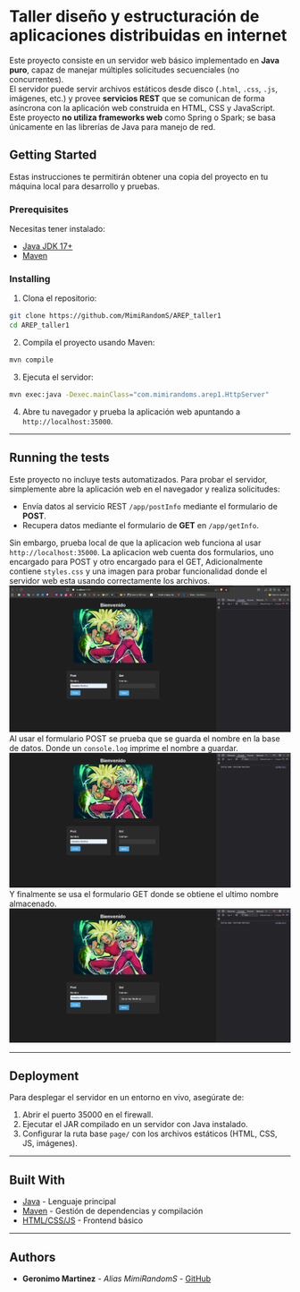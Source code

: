 
# Taller diseño y estructuración de aplicaciones distribuidas en internet

Este proyecto consiste en un servidor web básico implementado en **Java puro**, capaz de manejar múltiples solicitudes secuenciales (no concurrentes).  
El servidor puede servir archivos estáticos desde disco (`.html`, `.css`, `.js`, imágenes, etc.) y provee **servicios REST** que se comunican de forma asíncrona con la aplicación web construida en HTML, CSS y JavaScript.  
Este proyecto **no utiliza frameworks web** como Spring o Spark; se basa únicamente en las librerías de Java para manejo de red.

## Getting Started

Estas instrucciones te permitirán obtener una copia del proyecto en tu máquina local para desarrollo y pruebas.

### Prerequisites

Necesitas tener instalado:

- [Java JDK 17+](https://www.oracle.com/java/technologies/javase-jdk17-downloads.html)
- [Maven](https://maven.apache.org/)

### Installing

1. Clona el repositorio:

```bash
git clone https://github.com/MimiRandomS/AREP_taller1
cd AREP_taller1
````

2. Compila el proyecto usando Maven:

```bash
mvn compile
```

3. Ejecuta el servidor:

```bash
mvn exec:java -Dexec.mainClass="com.mimirandoms.arep1.HttpServer"
```

4. Abre tu navegador y prueba la aplicación web apuntando a `http://localhost:35000`.

---

## Running the tests

Este proyecto no incluye tests automatizados.
Para probar el servidor, simplemente abre la aplicación web en el navegador y realiza solicitudes:

* Envía datos al servicio REST `/app/postInfo` mediante el formulario de **POST**.
* Recupera datos mediante el formulario de **GET** en `/app/getInfo`.

Sin embargo, prueba local de que la aplicacion web funciona al usar `http://localhost:35000`. La aplicacion web cuenta dos formularios, uno encargado para POST y otro encargado para el GET, Adicionalmente contiene `styles.css` y una imagen para probar funcionalidad donde el servidor web esta usando correctamente los archivos. 
![img1.png](Assets/img1.png)
Al usar el formulario POST se prueba que se guarda el nombre en la base de datos. Donde un ``console.log`` imprime el nombre a guardar.
![img2.png](Assets/img2.png)
Y finalmente se usa el formulario GET donde se obtiene el ultimo nombre almacenado.
![img3.png](Assets/img3.png)

---

## Deployment

Para desplegar el servidor en un entorno en vivo, asegúrate de:

1. Abrir el puerto 35000 en el firewall.
2. Ejecutar el JAR compilado en un servidor con Java instalado.
3. Configurar la ruta base `page/` con los archivos estáticos (HTML, CSS, JS, imágenes).

---

## Built With

* [Java](https://www.java.com/) - Lenguaje principal
* [Maven](https://maven.apache.org/) - Gestión de dependencias y compilación
* [HTML/CSS/JS](https://developer.mozilla.org/) - Frontend básico

---

## Authors

* **Geronimo Martinez** - *Alias MimiRandomS* - [GitHub](https://github.com/MimiRandomS)


